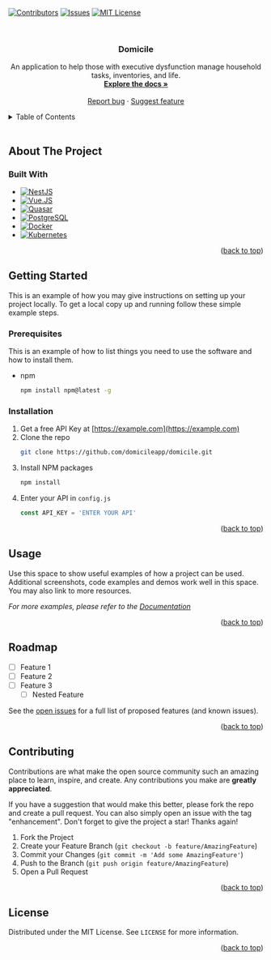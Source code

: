 <a name="readme-top"></a>

<!-- PROJECT SHIELDS -->
<!--
*** https://www.markdownguide.org/basic-syntax/#reference-style-links
-->

[![Contributors][contributors-shield]][contributors-url]
[![Issues][issues-shield]][issues-url]
[![MIT License][license-shield]][license-url]

<!-- PROJECT LOGO -->
<br />
<div align="center">
  <!-- <a href="https://github.com/domicileapp/domicile">
    <img src="images/logo.png" alt="Logo" width="80" height="80">
  </a> -->

<h3 align="center">Domicile</h3>

  <p align="center">
    An application to help those with executive dysfunction manage household tasks, inventories, and life.
    <br />
    <a href="https://github.com/domicileapp/domicile"><strong>Explore the docs »</strong></a>
    <br />
    <br />
    <!-- <a href="https://github.com/domicileapp/domicile">View Demo</a> -->
    <!-- · -->
    <a href="https://github.com/domicileapp/domicile/issues">Report bug</a>
    ·
    <a href="https://github.com/domicileapp/domicile/discussions">Suggest feature</a>
  </p>
</div>

<!-- TABLE OF CONTENTS -->
<details>
  <summary>Table of Contents</summary>
  <ol>
    <li>
      <a href="#about-the-project">About The Project</a>
      <ul>
        <li><a href="#built-with">Built With</a></li>
      </ul>
    </li>
    <li>
      <a href="#getting-started">Getting Started</a>
      <ul>
        <li><a href="#prerequisites">Prerequisites</a></li>
        <li><a href="#installation">Installation</a></li>
      </ul>
    </li>
    <li><a href="#usage">Usage</a></li>
    <li><a href="#roadmap">Roadmap</a></li>
    <li><a href="#contributing">Contributing</a></li>
    <li><a href="#license">License</a></li>
  </ol>
</details>
<br/>
<!-- ABOUT THE PROJECT -->

## About The Project

<!-- [![Product Name Screen Shot][product-screenshot]](https://example.com) -->

### Built With

- [![NestJS][nest]][nest-url]
- [![Vue.JS][vue]][vue-url]
- [![Quasar][quasar]][quasar-url]
- [![PostgreSQL][postgresql]][postgresql-url]
- [![Docker][docker]][docker-url]
- [![Kubernetes][kubernetes]][kubernetes-url]

<p align="right">(<a href="#readme-top">back to top</a>)</p>

<!-- GETTING STARTED -->

## Getting Started

This is an example of how you may give instructions on setting up your project locally.
To get a local copy up and running follow these simple example steps.

### Prerequisites

This is an example of how to list things you need to use the software and how to install them.

- npm
  ```sh
  npm install npm@latest -g
  ```

### Installation

1. Get a free API Key at [https://example.com](https://example.com)
2. Clone the repo
   ```sh
   git clone https://github.com/domicileapp/domicile.git
   ```
3. Install NPM packages
   ```sh
   npm install
   ```
4. Enter your API in `config.js`
   ```js
   const API_KEY = 'ENTER YOUR API'
   ```

<p align="right">(<a href="#readme-top">back to top</a>)</p>

<!-- USAGE EXAMPLES -->

## Usage

Use this space to show useful examples of how a project can be used. Additional screenshots, code examples and demos work well in this space. You may also link to more resources.

_For more examples, please refer to the [Documentation](https://example.com)_

<p align="right">(<a href="#readme-top">back to top</a>)</p>

<!-- ROADMAP -->

## Roadmap

- [ ] Feature 1
- [ ] Feature 2
- [ ] Feature 3
  - [ ] Nested Feature

See the [open issues](https://github.com/domicileapp/domicile/issues) for a full list of proposed features (and known issues).

<p align="right">(<a href="#readme-top">back to top</a>)</p>

<!-- CONTRIBUTING -->

## Contributing

Contributions are what make the open source community such an amazing place to learn, inspire, and create. Any contributions you make are **greatly appreciated**.

If you have a suggestion that would make this better, please fork the repo and create a pull request. You can also simply open an issue with the tag "enhancement".
Don't forget to give the project a star! Thanks again!

1. Fork the Project
2. Create your Feature Branch (`git checkout -b feature/AmazingFeature`)
3. Commit your Changes (`git commit -m 'Add some AmazingFeature'`)
4. Push to the Branch (`git push origin feature/AmazingFeature`)
5. Open a Pull Request

<p align="right">(<a href="#readme-top">back to top</a>)</p>

<!-- LICENSE -->

## License

Distributed under the MIT License. See `LICENSE` for more information.

<p align="right">(<a href="#readme-top">back to top</a>)</p>

<!-- MARKDOWN LINKS & IMAGES -->
<!-- https://www.markdownguide.org/basic-syntax/#reference-style-links -->

[contributors-shield]: https://img.shields.io/github/contributors/domicileapp/domicile.svg?style=for-the-badge
[contributors-url]: https://github.com/domicileapp/domicile/graphs/contributors
[issues-shield]: https://img.shields.io/github/issues/domicileapp/domicile.svg?style=for-the-badge
[issues-url]: https://github.com/domicileapp/domicile/issues
[license-shield]: https://img.shields.io/github/license/domicileapp/domicile.svg?style=for-the-badge
[license-url]: https://github.com/domicileapp/domicile/blob/master/LICENSE
[product-screenshot]: images/screenshot.png
[nest]: https://img.shields.io/badge/nestjs-E0234E?style=for-the-badge&logo=nestjs&logoColor=white
[nest-url]: https://nestjs.org/
[vue]: https://img.shields.io/badge/Vue.js-4FC08D?style=for-the-badge&logo=vuedotjs&logoColor=white
[vue-url]: https://vuejs.org/
[quasar]: https://img.shields.io/badge/Quasar-1976D2?style=for-the-badge&logo=quasar&logoColor=white
[quasar-url]: https://quasar.dev
[postgresql]: https://img.shields.io/badge/PostgreSQL-4169E1?style=for-the-badge&logo=postgresql&logoColor=white
[postgresql-url]: https://postgresql.org
[kubernetes]: https://img.shields.io/badge/kubernetes-326CE5?style=for-the-badge&logo=kubernetes&logoColor=white
[kubernetes-url]: https://kubernetes.org
[docker]: https://img.shields.io/badge/Docker-2496ED?style=for-the-badge&logo=docker&logoColor=white
[docker-url]: https://docker.com
